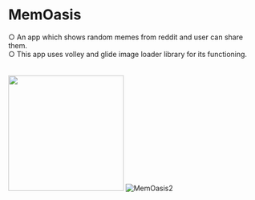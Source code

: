 # MemOasis
○ An app which shows random memes from reddit and user can share them.  
○ This app uses volley and glide image loader library for its functioning.<br><br>  
<img src = "https://github.com/YadavYashvant/MemOasis/assets/113130559/e6e5d3e5-59c8-490f-b028-bf37edee7100" width = 230>
![MemOasis2](https://github.com/YadavYashvant/MemOasis/assets/113130559/8c50e8ef-1fa8-4d3c-bef6-f8ae7aa12c23)
